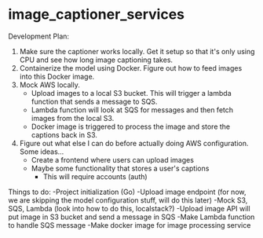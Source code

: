# image_captioner_services


Development Plan:
1. Make sure the captioner works locally. Get it setup so that it's only using CPU and see how long image captioning takes.
2. Containerize the model using Docker. Figure out how to feed images into this Docker image.
3. Mock AWS locally.
   - Upload images to a local S3 bucket. This will trigger a lambda function that sends a message to SQS.
   - Lambda function will look at SQS for messages and then fetch images from the local S3.
   - Docker image is triggered to process the image and store the captions back in S3.
4. Figure out what else I can do before actually doing AWS configuration. Some ideas...
   - Create a frontend where users can upload images
   - Maybe some functionality that stores a user's captions
       - This will require accounts (auth)

Things to do:
   -Project initialization (Go)
   -Upload image endpoint (for now, we are skipping the model configuration stuff, will do this later)
   -Mock S3, SQS, Lambda (look into how to do this, localstack?)
      -Upload image API will put image in S3 bucket and send a message in SQS
      -Make Lambda function to handle SQS message
   -Make docker image for image processing service